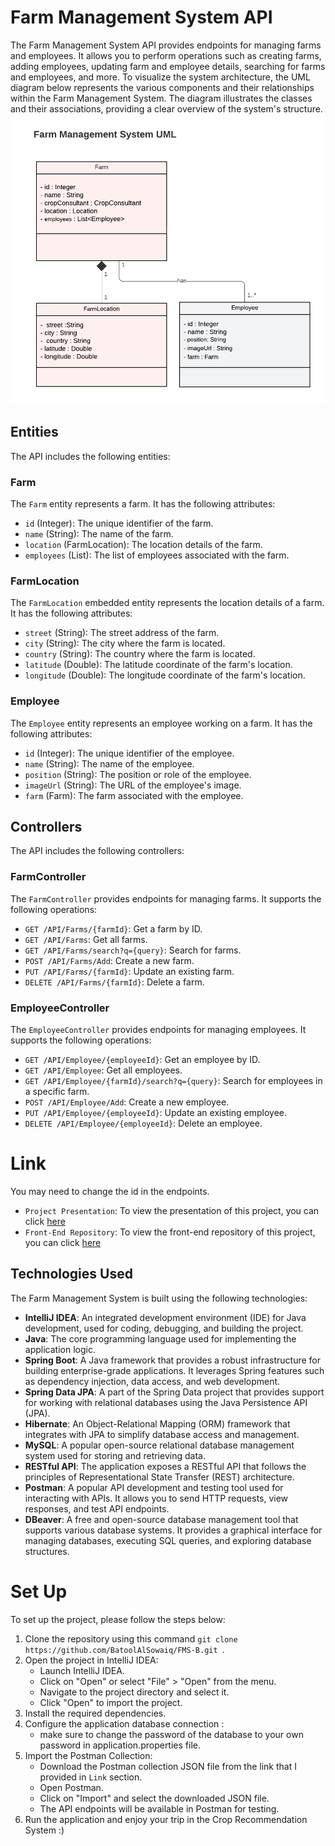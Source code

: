 # Farm Management System API
The Farm Management System API provides endpoints for managing farms and employees. It allows you to perform operations such as creating farms, adding employees, updating farm and employee details, searching for farms and employees, and more.
To visualize the system architecture, the UML diagram below represents the various components and their relationships within the Farm Management System. The diagram illustrates the classes and their associations, providing a clear overview of the system's structure.
![Farm Management System UML](https://github.com/BatoolAlSowaiq/FMS-B/blob/main/FMS-B.png)

## Entities
The API includes the following entities:

### Farm
The `Farm` entity represents a farm. It has the following attributes:
- `id` (Integer): The unique identifier of the farm.
- `name` (String): The name of the farm.
- `location` (FarmLocation): The location details of the farm.
- `employees` (List<Employee>): The list of employees associated with the farm.

### FarmLocation
The `FarmLocation` embedded entity represents the location details of a farm. It has the following attributes:
- `street` (String): The street address of the farm.
- `city` (String): The city where the farm is located.
- `country` (String): The country where the farm is located.
- `latitude` (Double): The latitude coordinate of the farm's location.
- `longitude` (Double): The longitude coordinate of the farm's location.
### Employee
The `Employee` entity represents an employee working on a farm. It has the following attributes:
- `id` (Integer): The unique identifier of the employee.
- `name` (String): The name of the employee.
- `position` (String): The position or role of the employee.
- `imageUrl` (String): The URL of the employee's image.
- `farm` (Farm): The farm associated with the employee.

## Controllers
The API includes the following controllers:

### FarmController
The `FarmController` provides endpoints for managing farms. It supports the following operations:
- `GET /API/Farms/{farmId}`: Get a farm by ID.
- `GET /API/Farms`: Get all farms.
- `GET /API/Farms/search?q={query}`: Search for farms.
- `POST /API/Farms/Add`: Create a new farm.
- `PUT /API/Farms/{farmId}`: Update an existing farm.
- `DELETE /API/Farms/{farmId}`: Delete a farm.
  
### EmployeeController
The `EmployeeController` provides endpoints for managing employees. It supports the following operations:
- `GET /API/Employee/{employeeId}`: Get an employee by ID.
- `GET /API/Employee`: Get all employees.
- `GET /API/Employee/{farmId}/search?q={query}`: Search for employees in a specific farm.
- `POST /API/Employee/Add`: Create a new employee.
- `PUT /API/Employee/{employeeId}`: Update an existing employee.
- `DELETE /API/Employee/{employeeId}`: Delete an employee.

# Link
You may need to change the id in the endpoints.
- `Project Presentation`: To view the presentation of this project, you can click [here]()
- `Front-End Repository`: To view the front-end repository of this project, you can click [here](https://github.com/BatoolAlSowaiq/FMS-F.git)
## Technologies Used

The Farm Management System is built using the following technologies:

- **IntelliJ IDEA**: An integrated development environment (IDE) for Java development, used for coding, debugging, and building the project.
- **Java**: The core programming language used for implementing the application logic.
- **Spring Boot**: A Java framework that provides a robust infrastructure for building enterprise-grade applications. It leverages Spring features such as dependency injection, data access, and web development.
- **Spring Data JPA**: A part of the Spring Data project that provides support for working with relational databases using the Java Persistence API (JPA).
- **Hibernate**: An Object-Relational Mapping (ORM) framework that integrates with JPA to simplify database access and management.
- **MySQL**: A popular open-source relational database management system used for storing and retrieving data.
- **RESTful API**: The application exposes a RESTful API that follows the principles of Representational State Transfer (REST) architecture.
- **Postman**: A popular API development and testing tool used for interacting with APIs. It allows you to send HTTP requests, view responses, and test API endpoints.
- **DBeaver**: A free and open-source database management tool that supports various database systems. It provides a graphical interface for managing databases, executing SQL queries, and exploring database structures.


# Set Up 
To set up the project, please follow the steps below:

1. Clone the repository using this command `git clone https://github.com/BatoolAlSowaiq/FMS-B.git `.
2. Open the project in IntelliJ IDEA:
   - Launch IntelliJ IDEA.
   - Click on "Open" or select "File" > "Open" from the menu.
   - Navigate to the project directory and select it.
   - Click "Open" to import the project.
3. Install the required dependencies.
4. Configure the application database connection :
   - make sure to change the password of the database to your own password in application.properties file.
5. Import the Postman Collection:
   - Download the Postman collection JSON file from the link that I provided in `Link` section.
   - Open Postman.
   - Click on "Import" and select the downloaded JSON file.
   - The API endpoints will be available in Postman for testing.
6. Run the application and enjoy your trip in the Crop Recommendation System :)


